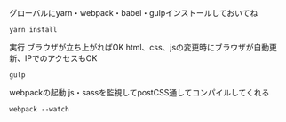 グローバルにyarn・webpack・babel・gulpインストールしておいてね

```
yarn install
```

実行 ブラウザが立ち上がればOK
html、css、jsの変更時にブラウザが自動更新、IPでのアクセスもOK

```
gulp
```

webpackの起動 js・sassを監視してpostCSS通してコンパイルしてくれる

```
webpack --watch
```

